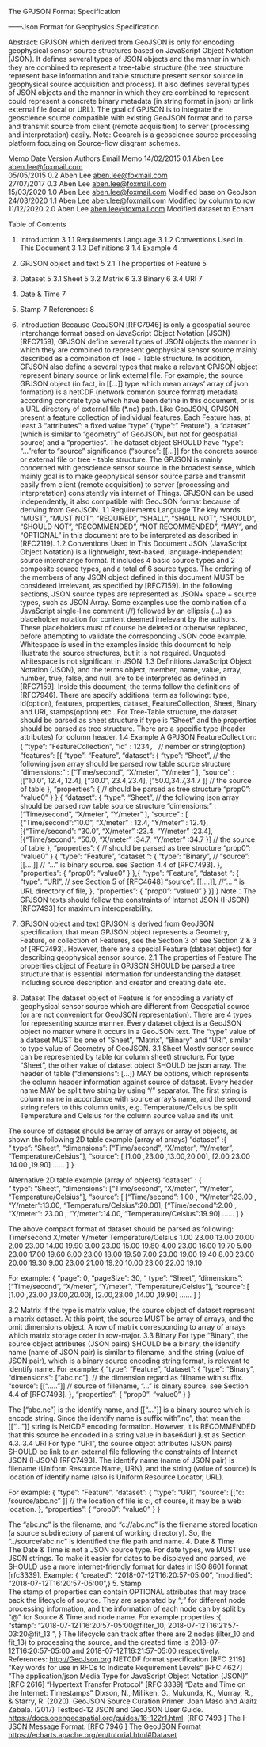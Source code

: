 
The GPJSON Format Specification

——Json Format for Geophysics Specification



Abstract: GPJSON which derived from GeoJSON is only for encoding geophysical sensor source structures based on JavaScript Object Notation (JSON). It defines several types of JSON objects and the manner in which they are combined to represent a tree-table structure (the tree structure represent base information and table structure present sensor source in geophysical source acquisition and process). It also defines several types of JSON objects and the manner in which they are combined to represent could represent a concrete binary metadata (in string format in json) or link external file (local or URL). The goal of GPJSON is to integrate the geoscience source compatible with existing GeoJSON format and to parse and transmit source from client (remote acquisition) to server (processing and interpretation) easily. 
Note: Geoarch is a geoscience source processing platform focusing on Source-flow diagram schemes.




 
Memo 
Date	Version	Authors	Email	Memo
14/02/2015	0.1	Aben Lee	aben.lee@foxmail.com	
05/05/2015	0.2	Aben Lee	aben.lee@foxmail.com	
27/07/2017	0.3	Aben Lee	aben.lee@foxmail.com	
15/03/2020	1.0	Aben Lee	aben.lee@foxmail.com	Modified base on GeoJson
24/03/2020	1.1	Aben Lee	aben.lee@foxmail.com	Modified by column to row
11/12/2020	2.0	Aben Lee	aben.lee@foxmail.com	Modified dataset to Echart 


Table of Contents

1. Introduction	3
1.1	Requirements Language	3
1.2	Conventions Used in This Document	3
1.3	Definitions	3
1.4	Example	4
2. GPJSON object and text	5
2.1	The properties of Feature	5
3. Dataset	5
3.1	Sheet	5
3.2	Matrix	6
3.3	Binary	6
3.4	URI	7
4. Date & Time	7
5. Stamp	7
References:	8
 
1. Introduction
Because GeoJSON [RFC7946] is only a geospatial source interchange format based on JavaScript Object Notation (JSON) [RFC7159], GPJSON define several types of JSON objects the manner in which they are combined to represent geophysical sensor source mainly described as a combination of Tree - Table structure. In addition, GPJSON also define a several types that make a relevant GPJSON object represent binary source or link external file. For example, the source GPJSON object (in fact, in [[…]] type which mean arrays’ array of json formation) is a netCDF (network common source format) metadata according concrete type which have been define in this document, or is a URL directory of external file (*.nc) path.
Like GeoJSON, GPJSON present a feature collection of individual features. Each Feature has, at least 3 “attributes”: a fixed value “type” (“type”:” Feature”), a “dataset” (which is similar to “geometry” of GeoJSON, but not for geospatial source) and a “properties”. The dataset object SHOULD have “type”: “…”refer to “source” significance (“source”: [[…]] for the concrete source or external file or tree - table structure.
The GPJSON is mainly concerned with geoscience sensor source in the broadest sense, which mainly goal is to make geophysical sensor source parse and transmit easily from client (remote acquisition) to server (processing and interpretation) consistently via internet of Things. GPJSON can be used independently, it also compatible with GeoJSON format because of deriving from GeoJSON. 
1.1	Requirements Language
The key words “MUST”, “MUST NOT”, “REQUIRED”, “SHALL”, “SHALL NOT”, “SHOULD”, “SHOULD NOT”, “RECOMMENDED”, “NOT RECOMMENDED”, “MAY”, and “OPTIONAL” in this document are to be interpreted as described in [RFC2119].
1.2	Conventions Used in This Document
JSON (JavaScript Object Notation) is a lightweight, text-based, language-independent source interchange format. It includes 4 basic source types and 2 composite source types, and a total of 6 source types. The ordering of the members of any JSON object defined in this document MUST be considered irrelevant, as specified by [RFC7159]. 
In the following sections, JSON source types are represented as JSON+ space + source types, such as JSON Array. 
Some examples use the combination of a JavaScript single-line comment (//) followed by an ellipsis (...) as placeholder notation for content deemed irrelevant by the authors. These placeholders must of course be deleted or otherwise replaced, before attempting to validate the corresponding JSON code example. 
Whitespace is used in the examples inside this document to help illustrate the source structures, but it is not required. Unquoted whitespace is not significant in JSON.
1.3	Definitions
JavaScript Object Notation (JSON), and the terms object, member, name, value, array, number, true, false, and null, are to be interpreted as defined in [RFC7159]. 
Inside this document, the terms follow the definitions of [RFC7946]. There are specify additional term as following: type, id(option), features, properties, dataset, FeatureCollection, Sheet, Binary and URI, stamps(option) etc.. 
For Tree-Table structure, the dataset should be parsed as sheet structure if type is “Sheet” and the properties should be parsed as tree structure. There are a specific type (header attributes) for column header. 
1.4	Example
A GPJSON FeatureCollection:
{
       “type”: “FeatureCollection”,
       “id” : 1234，  // nember or string(option)
       “features”: [{
           “type”: “Feature”,
           “dataset“: {
               “type”: “Sheet”,  // the following json array should be parsed row table source structure
“dimensions:” : [“Time/second”, “X/meter”, “Y/meter” ],
               “source” : [[“10.0”, 12.4, 12.4], 
[“30.0”, 23.4,23.4],
[“50.0,34.7,34.7 ]] // the source of table
           },
           “properties”: {   // should be parsed as tree structure 
               “prop0”: “value0”
           }
         },{
           “dataset“: {
               “type”: “Sheet”,  // the following json array should be parsed row table source structure
               “dimensions:” : [“Time/second”, “X/meter”, “Y/meter” ],
               “source” : [ {“Time/second”:“10.0”, “X/meter” : 12.4, “Y/meter” : 12.4}, 
[{“Time/second”: “30.0”, “X/meter” :23.4, “Y/meter” :23.4],
[{“Time/second”: “50.0, “X/meter” :34.7, “Y/meter” :34.7 }] // the source of table
           },
           “properties”: {   // should be parsed as tree structure 
               “prop0”: “value0”
           }
{
           “type”: “Feature”,
           “dataset “: {
              “type”: “Binary”,   //
              “source”:  [[….]]   // “…” is binary source. see Section 4.4 of [RFC7493]. 
           },
           “properties”: {
               “prop0”: “value0”
           }
         },{
           “type”: “Feature”,
           “dataset “: {
              “type”: “URI”,   // see Section 5 of [RFC4648]
              “source”: [[….]],   //”… “ is URL directory of file,
           },
           “properties”: {
               “prop0”: “value0” 
           }
        }]
}
Note：The GPJSON texts should follow the constraints of Internet JSON (I-JSON) [RFC7493] for maximum interoperability. 
2. GPJSON object and text
GPJSON is derived from GeoJSON specification, that mean GPJSON object represents a Geometry, Feature, or collection of Features, see the Section 3 of see Section 2 & 3 of [RFC7493]. However, there are a special Feature (dataset object) for describing geophysical sensor source. 
2.1	The properties of Feature
The properties object of Feature in GPJSON SHOULD be parsed a tree structure that is essential information for understanding the dataset. Including source description and creator and creating date etc.  
3. Dataset
The dataset object of Feature is for encoding a variety of geophysical sensor source which are different from Geospatial source (or are not convenient for GeoJSON representation). There are 4 types for representing source manner. Every dataset object is a GeoJSON object no matter where it occurs in a GeoJSON text. 
The “type” value of a dataset MUST be one of “Sheet”, “Matrix”, “Binary” and “URI”, similar to type value of Geometry of GeoJSON. 
3.1	Sheet
Mostly sensor source can be represented by table (or column sheet) structure. For type “Sheet”, the other value of dataset object SHOULD be json array. The header of table (“dimensions”: […]) MAY be options, which represents the column header information against source of dataset. Every header name MAY be split two string by using “/” separator. The first string is column name in accordance with source array’s name, and the second string refers to this column units, e.g. Temperature/Celsius be split Temperature and Celsius for the column source value and its unit.

The source of dataset should be array of arrays or array of objects, as shown the following
2D table example (array of arrays)
“dataset” :{    
    “ type”: “Sheet”,
    “dimensions”: [“Time/second”,	“X/meter”,	“Y/meter”,	“Temperature/Celsius”],
    “source”: [
         [1.00 ,23.00 ,13.00,20.00],
         [2.00,23.00 ,14.00 ,19.90]
         ……
    ]
}

Alternative 2D table example (array of objects)
“dataset” : {    
    “ type”: “Sheet”,
    “dimensions”: [“Time/second”,	“X/meter”,	“Y/meter”,	“Temperature/Celsius”],
    “source”: [
         [“Time/second”: 1.00 , “X/meter”:23.00 , “Y/meter”:13.00, “Temperature/Celsius”:20.00],
         [“Time/second”:2.00 , “X/meter”: 23.00 , “Y/meter”:14.00, “Temperature/Celsius”:19.90]
         ……
    ]
}

The above compact format of dataset should be parsed as following:
Time/second	X/meter	Y/meter	Temperature/Celsius
1.00 	23.00 	13.00 	20.00 
2.00 	23.00 	14.00 	19.90 
3.00 	23.00 	15.00 	19.80 
4.00 	23.00 	16.00 	19.70 
5.00 	23.00 	17.00 	19.60 
6.00 	23.00 	18.00 	19.50 
7.00 	23.00 	19.00 	19.40 
8.00 	23.00 	20.00 	19.30 
9.00 	23.00 	21.00 	19.20 
10.00 	23.00 	22.00 	19.10 

For example:
{
    “page”: 0,
    “pageSize”: 30,
    “ type”: “Sheet”,
    “dimensions”: [“Time/second”,	“X/meter”,	“Y/meter”,	“Temperature/Celsius”],
    “source”: [
         [1.00 ,23.00 ,13.00,20.00],
         [2.00,23.00 ,14.00 ,19.90]
         ……
]
}

3.2	Matrix
If the type is matrix value, the source object of dataset represent a matrix dataset. At this point, the source MUST be array of arrays, and the omit dimensions object. A row of matrix corresponding to array of arrays which matrix storage order in row-major. 
3.3	Binary
For type “Binary”, the source object attributes (JSON pairs) SHOULD be a binary, the identify name (name of JSON pair) is similar to filename, and the string (value of JSON pair), which is a binary source encoding string format, is relevant to identify name. 
For example:
{
   “type”: “Feature”,
   “dataset”: {
      “type”: “Binary”,
“dimensions”: [“abc.nc”],  // the dimension regard as fillname with suffix.
       “source”: [[“…..”]]  // source of fillename, “…” is binary source. see Section 4.4 of [RFC7493]. 
   },
   “properties”: {
       “prop0”: “value0”
   }
 }

The [“abc.nc”] is the identify name, and [[“…”]] is a binary source which is encode string. Since the identify name is suffix with”.nc”, that mean the [[“…”]] string is NetCDF encoding formation.
However, it is RECOMMENDED that this source be encoded in a string value in base64url just as Section 4.3.
3.4	URI
For type “URI”, the source object attributes (JSON pairs) SHOULD be link to an external file following the constraints of Internet JSON (I-JSON) [RFC7493]. The identify name (name of JSON pair) is filename (Uniform Resource Name, URN), and the string (value of source) is location of identify name (also is Uniform Resource Locator, URL). 

For example:
{
   “type”: “Feature”,
   “dataset”: {
      “type”: “URI”,
“source”: [[“c: /source/abc.nc” ]]  // the location of file is  c:, of course, it may be a web location. 
   },
   “properties”: {
       “prop0”: “value0”
   }
 }

The “abc.nc” is the filename, and “c://abc.nc” is the filename stored location (a source subdirectory of parent of working directory). So, the “../source/abc.nc” is identified the file path and name. 
4. Date & Time  
The Date & Time is not a JSON source type. For date types, we MUST use JSON strings. To make it easier for dates to be displayed and parsed, we SHOULD use a more internet-friendly format for dates in ISO 8601 format [rfc3339].
Example:
{    “created”: “2018-07-12T16:20:57-05:00”,
    “modified”: “2018-07-12T16:20:57-05:00”,}
5. Stamp  
The stamp of properties can contain OPTIONAL attributes that may trace back the lifecycle of source. They are separated by “;” for different node processing information, and the information of each node can by split by “@” for Source & Time and node name. 
For example
properties :{    
    “stamp”: “2018-07-12T16:20:57-05:00@filter_10; 2018-07-12T16:21:57-03:20@fit_13 ”,
}
The lifecycle can track after there are 2 nodes (ilter_10 and fit_13) to processing the source, and the created time is 2018-07-12T16:20:57-05:00 and 2018-07-12T16:21:57-05:00 respectively.
References:
http://GeoJson.org
NETCDF format specification
[RFC 2119] “Key words for use in RFCs to Indicate Requirement Levels”
[RFC 4627] “The application/json Media Type for JavaScript Object Notation (JSON)”
[RFC 2616] “Hypertext Transfer Protocol”
[RFC 3339] “Date and Time on the Internet: Timestamps”
Dixson, N., Milliken, G., Mukunda, K., Murray, R., & Starry, R. (2020). GeoJSON Source Curation Primer.
Joan Maso and Alaitz Zabala. (2017) Testbed-12 JSON and GeoJSON User Guide. https://docs.opengeospatial.org/guides/16-122r1.html.
[RFC 7493 ] The I-JSON Message Format.
[RFC 7946 ] The GeoJSON Format
https://echarts.apache.org/en/tutorial.html#Dataset


